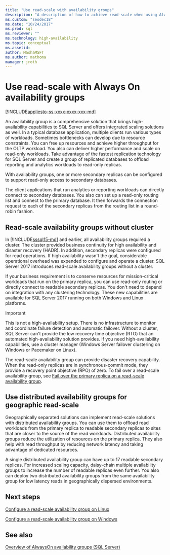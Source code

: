 ```yaml
---
title: "Use read-scale with availability groups"
description: "A description of how to achieve read-scale when using Always On availability groups. "
ms.custom: "seodec18"
ms.date: "10/24/2017"
ms.prod: sql
ms.reviewer: ""
ms.technology: high-availability
ms.topic: conceptual
ms.assetid:
author: MashaMSFT
ms.author: mathoma
manager: jroth
---
```

# Use read-scale with Always On availability groups
[!INCLUDE[appliesto-ss-xxxx-xxxx-xxx-md](../../../includes/appliesto-ss-xxxx-xxxx-xxx-md.md)]

An availability group is a comprehensive solution that brings high-availability capabilities to SQL Server and offers integrated scaling solutions as well. In a typical database application, multiple clients run various types of workloads. Sometimes bottlenecks can develop due to resource constraints. You can free up resources and achieve higher throughput for the OLTP workload. You also can deliver higher performance and scale on read-only workloads. Take advantage of the fastest replication technology for SQL Server and create a group of replicated databases to offload reporting and analytics workloads to read-only replicas.

With availability groups, one or more secondary replicas can be configured to support read-only access to secondary databases.

The client applications that run analytics or reporting workloads can directly connect to secondary databases. You also can set up a read-only routing list and connect to the primary database. It then forwards the connection request to each of the secondary replicas from the routing list in a round-robin fashion.

## Read-scale availability groups without cluster

In [!INCLUDE[sssql15-md](../../../includes/sssql15-md.md)] and earlier, all availability groups required a cluster. The cluster provided business continuity for high availability and disaster recovery (HADR). In addition, secondary replicas were configured for read operations. If high availability wasn't the goal, considerable operational overhead was expended to configure and operate a cluster. SQL Server 2017 introduces read-scale availability groups without a cluster. 

If your business requirement is to conserve resources for mission-critical workloads that run on the primary replica, you can use read-only routing or directly connect to readable secondary replicas. You don't need to depend on integration with any clustering technology. These new capabilities are available for SQL Server 2017 running on both Windows and Linux platforms.

>[!IMPORTANT]
>This is not a high-availability setup. There is no infrastructure to monitor and coordinate failure detection and automatic failover. Without a cluster, SQL Server can't provide the low recovery time objective (RTO) that an automated high-availability solution provides. If you need high-availability capabilities, use a cluster manager (Windows Server failover clustering on Windows or Pacemaker on Linux).
>
>The read-scale availability group can provide disaster recovery capability. When the read-only replicas are in synchronous-commit mode, they provide a recovery point objective (RPO) of zero. To fail over a read-scale availability group, see [Fail over the primary replica on a read-scale availability group](perform-a-planned-manual-failover-of-an-availability-group-sql-server.md#ReadScaleOutOnly).

## Use distributed availability groups for geographic read-scale

Geographically separated solutions can implement read-scale solutions with distributed availability groups. You can use them to offload read workloads from the primary replica to readable secondary replicas to sites that are closer to the source of the read workloads. Distributed availability groups reduce the utilization of resources on the primary replica. They also help with read throughput by reducing network latency and taking advantage of dedicated resources.

A single distributed availability group can have up to 17 readable secondary replicas. For increased scaling capacity, daisy-chain multiple availability groups to increase the number of readable replicas even further. You also can deploy two distributed availability groups from the same availability group for low latency reads in geographically dispersed environments.




## Next steps

[Configure a read-scale availability group on Linux](../../../linux/sql-server-linux-availability-group-configure-rs.md)

[Configure a read-scale availability group on Windows](../../../database-engine/availability-groups/windows/configure-read-scale-availability-groups.md)

## See also

 [Overview of AlwaysOn availability groups &#40;SQL Server&#41;](../../../database-engine/availability-groups/windows/overview-of-always-on-availability-groups-sql-server.md)
